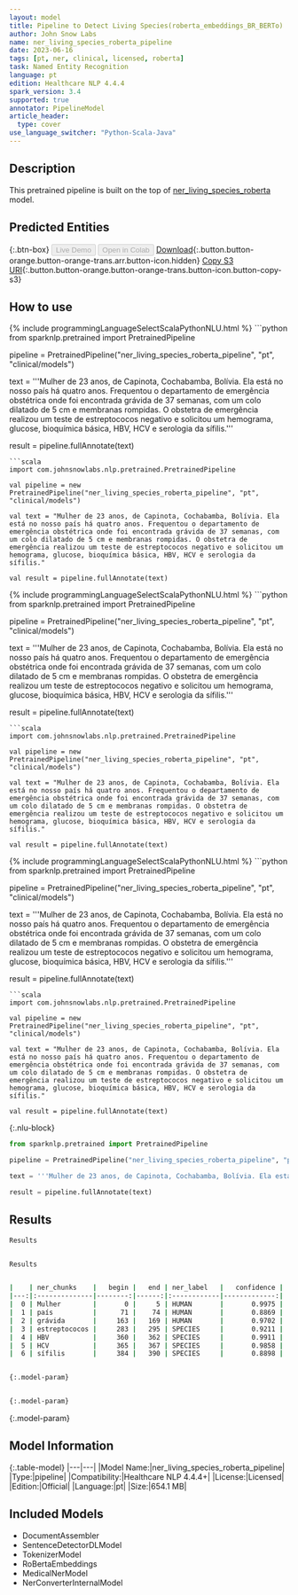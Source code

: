 ```yaml
---
layout: model
title: Pipeline to Detect Living Species(roberta_embeddings_BR_BERTo)
author: John Snow Labs
name: ner_living_species_roberta_pipeline
date: 2023-06-16
tags: [pt, ner, clinical, licensed, roberta]
task: Named Entity Recognition
language: pt
edition: Healthcare NLP 4.4.4
spark_version: 3.4
supported: true
annotator: PipelineModel
article_header:
  type: cover
use_language_switcher: "Python-Scala-Java"
---
```


## Description

This pretrained pipeline is built on the top of [ner_living_species_roberta](https://nlp.johnsnowlabs.com/2022/06/22/ner_living_species_roberta_pt_3_0.html) model.

## Predicted Entities



{:.btn-box}
<button class="button button-orange" disabled>Live Demo</button>
<button class="button button-orange" disabled>Open in Colab</button>
[Download](https://s3.amazonaws.com/auxdata.johnsnowlabs.com/clinical/models/ner_living_species_roberta_pipeline_pt_4.4.4_3.4_1686940328247.zip){:.button.button-orange.button-orange-trans.arr.button-icon.hidden}
[Copy S3 URI](s3://auxdata.johnsnowlabs.com/clinical/models/ner_living_species_roberta_pipeline_pt_4.4.4_3.4_1686940328247.zip){:.button.button-orange.button-orange-trans.button-icon.button-copy-s3}

## How to use

<div class="tabs-box" markdown="1">
{% include programmingLanguageSelectScalaPythonNLU.html %}
```python
from sparknlp.pretrained import PretrainedPipeline

pipeline = PretrainedPipeline("ner_living_species_roberta_pipeline", "pt", "clinical/models")

text = '''Mulher de 23 anos, de Capinota, Cochabamba, Bolívia. Ela está no nosso país há quatro anos. Frequentou o departamento de emergência obstétrica onde foi encontrada grávida de 37 semanas, com um colo dilatado de 5 cm e membranas rompidas. O obstetra de emergência realizou um teste de estreptococos negativo e solicitou um hemograma, glucose, bioquímica básica, HBV, HCV e serologia da sífilis.'''

result = pipeline.fullAnnotate(text)
```
```scala
import com.johnsnowlabs.nlp.pretrained.PretrainedPipeline

val pipeline = new PretrainedPipeline("ner_living_species_roberta_pipeline", "pt", "clinical/models")

val text = "Mulher de 23 anos, de Capinota, Cochabamba, Bolívia. Ela está no nosso país há quatro anos. Frequentou o departamento de emergência obstétrica onde foi encontrada grávida de 37 semanas, com um colo dilatado de 5 cm e membranas rompidas. O obstetra de emergência realizou um teste de estreptococos negativo e solicitou um hemograma, glucose, bioquímica básica, HBV, HCV e serologia da sífilis."

val result = pipeline.fullAnnotate(text)
```
</div>

<div class="tabs-box" markdown="1">
{% include programmingLanguageSelectScalaPythonNLU.html %}
```python
from sparknlp.pretrained import PretrainedPipeline

pipeline = PretrainedPipeline("ner_living_species_roberta_pipeline", "pt", "clinical/models")

text = '''Mulher de 23 anos, de Capinota, Cochabamba, Bolívia. Ela está no nosso país há quatro anos. Frequentou o departamento de emergência obstétrica onde foi encontrada grávida de 37 semanas, com um colo dilatado de 5 cm e membranas rompidas. O obstetra de emergência realizou um teste de estreptococos negativo e solicitou um hemograma, glucose, bioquímica básica, HBV, HCV e serologia da sífilis.'''

result = pipeline.fullAnnotate(text)
```
```scala
import com.johnsnowlabs.nlp.pretrained.PretrainedPipeline

val pipeline = new PretrainedPipeline("ner_living_species_roberta_pipeline", "pt", "clinical/models")

val text = "Mulher de 23 anos, de Capinota, Cochabamba, Bolívia. Ela está no nosso país há quatro anos. Frequentou o departamento de emergência obstétrica onde foi encontrada grávida de 37 semanas, com um colo dilatado de 5 cm e membranas rompidas. O obstetra de emergência realizou um teste de estreptococos negativo e solicitou um hemograma, glucose, bioquímica básica, HBV, HCV e serologia da sífilis."

val result = pipeline.fullAnnotate(text)
```
</div>

<div class="tabs-box" markdown="1">
{% include programmingLanguageSelectScalaPythonNLU.html %}
```python
from sparknlp.pretrained import PretrainedPipeline

pipeline = PretrainedPipeline("ner_living_species_roberta_pipeline", "pt", "clinical/models")

text = '''Mulher de 23 anos, de Capinota, Cochabamba, Bolívia. Ela está no nosso país há quatro anos. Frequentou o departamento de emergência obstétrica onde foi encontrada grávida de 37 semanas, com um colo dilatado de 5 cm e membranas rompidas. O obstetra de emergência realizou um teste de estreptococos negativo e solicitou um hemograma, glucose, bioquímica básica, HBV, HCV e serologia da sífilis.'''

result = pipeline.fullAnnotate(text)
```
```scala
import com.johnsnowlabs.nlp.pretrained.PretrainedPipeline

val pipeline = new PretrainedPipeline("ner_living_species_roberta_pipeline", "pt", "clinical/models")

val text = "Mulher de 23 anos, de Capinota, Cochabamba, Bolívia. Ela está no nosso país há quatro anos. Frequentou o departamento de emergência obstétrica onde foi encontrada grávida de 37 semanas, com um colo dilatado de 5 cm e membranas rompidas. O obstetra de emergência realizou um teste de estreptococos negativo e solicitou um hemograma, glucose, bioquímica básica, HBV, HCV e serologia da sífilis."

val result = pipeline.fullAnnotate(text)
```

{:.nlu-block}
```python
from sparknlp.pretrained import PretrainedPipeline

pipeline = PretrainedPipeline("ner_living_species_roberta_pipeline", "pt", "clinical/models")

text = '''Mulher de 23 anos, de Capinota, Cochabamba, Bolívia. Ela está no nosso país há quatro anos. Frequentou o departamento de emergência obstétrica onde foi encontrada grávida de 37 semanas, com um colo dilatado de 5 cm e membranas rompidas. O obstetra de emergência realizou um teste de estreptococos negativo e solicitou um hemograma, glucose, bioquímica básica, HBV, HCV e serologia da sífilis.'''

result = pipeline.fullAnnotate(text)
```
</div>

## Results

```bash
Results


Results


|    | ner_chunks    |   begin |   end | ner_label   |   confidence |
|---:|:--------------|--------:|------:|:------------|-------------:|
|  0 | Mulher        |       0 |     5 | HUMAN       |       0.9975 |
|  1 | país          |      71 |    74 | HUMAN       |       0.8869 |
|  2 | grávida       |     163 |   169 | HUMAN       |       0.9702 |
|  3 | estreptococos |     283 |   295 | SPECIES     |       0.9211 |
|  4 | HBV           |     360 |   362 | SPECIES     |       0.9911 |
|  5 | HCV           |     365 |   367 | SPECIES     |       0.9858 |
|  6 | sífilis       |     384 |   390 | SPECIES     |       0.8898 |


{:.model-param}


{:.model-param}
```

{:.model-param}
## Model Information

{:.table-model}
|---|---|
|Model Name:|ner_living_species_roberta_pipeline|
|Type:|pipeline|
|Compatibility:|Healthcare NLP 4.4.4+|
|License:|Licensed|
|Edition:|Official|
|Language:|pt|
|Size:|654.1 MB|

## Included Models

- DocumentAssembler
- SentenceDetectorDLModel
- TokenizerModel
- RoBertaEmbeddings
- MedicalNerModel
- NerConverterInternalModel